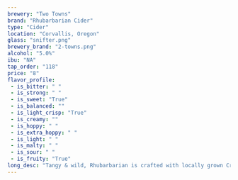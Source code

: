```yaml
---
brewery: "Two Towns"
brand: "Rhubarbarian Cider"
type: "Cider"
location: "Corvallis, Oregon"
glass: "snifter.png"
brewery_brand: "2-towns.png"
alcohol: "5.0%"
ibu: "NA"
tap_order: "118"
price: "8"
flavor_profile:
 - is_bitter: " "
 - is_strong: " "
 - is_sweet: "True"
 - is_balanced: ""
 - is_light_crisp: "True"
 - is_creamy: ""
 - is_hoppy: " "
 - is_extra_hoppy: " "
 - is_light: " "
 - is_malty: " "
 - is_sour: " "
 - is_fruity: "True"
long_desc: "Tangy & wild, Rhubarbarian is crafted with locally grown Crimson Red Rhubarb that we whole-press and ferment with Northwest apples. A sour cider not for the faint of heart—this ain't no pie, we ain't your mom!"
---
```

